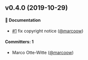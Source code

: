 ## v0.4.0 (2019-10-29)

#### :memo: Documentation
* [#1](https://github.com/simplabs/qunit-dom/pull/1) fix copyright notice ([@marcoow](https://github.com/marcoow))

#### Committers: 1
- Marco Otte-Witte ([@marcoow](https://github.com/marcoow))

